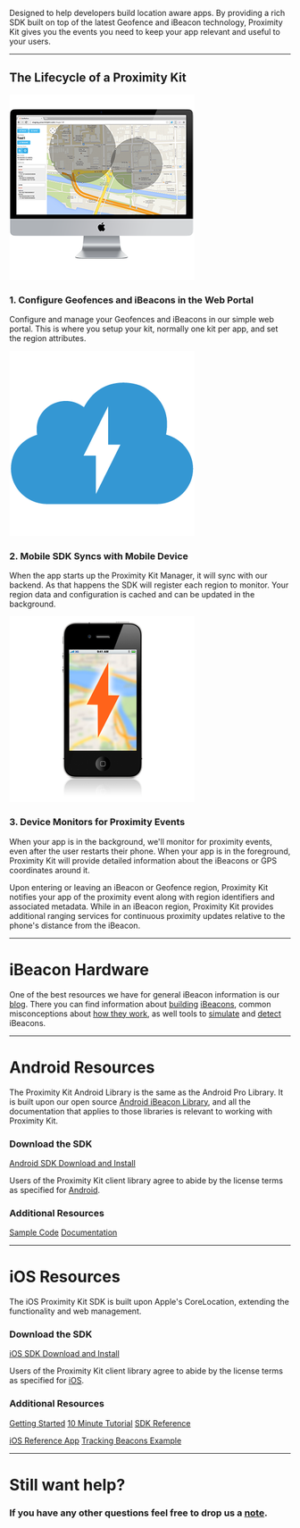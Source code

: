 <p>Designed to help developers build location aware apps. By providing a rich SDK built on top of the latest Geofence and iBeacon technology, Proximity Kit gives you the events you need to keep your app relevant and useful to your users.</p>

<hr>

<h2>The Lifecycle of a Proximity Kit</h2>

<div class="tiles clearfix">
<div class="tile">
<img class="tile-image" src="pk-configure.png">

### 1. Configure Geofences and iBeacons in the Web Portal
Configure and manage your Geofences and iBeacons in our simple web portal. This is where you setup your kit, normally one kit per app, and set the region attributes.

</div>
<div class="tile">
<img class="tile-image" src="pk-cloud.png">
<h3> 2. Mobile SDK Syncs with Mobile Device </h3>
<p> When the app starts up the Proximity Kit Manager, it will sync with our backend. As that happens the SDK will register each region to monitor. Your region data and configuration is cached and can be updated in the background.</p>
</div>
<div class="tile">
<img class="tile-image" src="pk-monitor.png">
<h3> 3. Device Monitors for Proximity Events </h3>
<p> When your app is in the background, we'll monitor for proximity events, even after the user restarts their phone. When your app is in the foreground, Proximity Kit will provide detailed information about the iBeacons or GPS coordinates around it.</p>
</div>
</div>

<p>Upon entering or leaving an iBeacon or Geofence region, Proximity Kit notifies your app of the proximity event along with region identifiers and associated metadata. While in an iBeacon region, Proximity Kit provides additional ranging services for continuous proximity updates relative to the phone's distance from the iBeacon.</p>

<hr>

<h1>iBeacon Hardware</h1>

<p>One of the best resources we have for general iBeacon information is our <a href="/blog">blog</a>. There you can find information about <a href="http://developer.radiusnetworks.com/2013/11/04/how-to-make-an-ibeacon-with-the-ti-cc2540.html">building</a> <a href="http://developer.radiusnetworks.com/2013/10/09/how-to-make-an-ibeacon-out-of-a-raspberry-pi.html">iBeacons</a>, common misconceptions about <a href="http://developer.radiusnetworks.com/2014/01/10/ibeacon-misconceptions.html">how they work</a>, as well tools to <a href="http://www.radiusnetworks.com/macbeacon-app.html">simulate</a> and <a href="http://www.radiusnetworks.com/scanbeacon-app.html">detect</a> iBeacons.</p>

<hr>

<h1>Android Resources</h1>

<p>The Proximity Kit Android Library is the same as the Android Pro Library. It is built upon our open source <a href="/ibeacon/android/">Android iBeacon Library</a>, and all the documentation that applies to those libraries is relevant to working with Proximity Kit.</p>

<h3>Download the SDK</h3>

<p><a class="btn" href="http://proximitykit.com/android-download">Android SDK Download and Install</a></p>

<p>Users of the Proximity Kit client library agree to abide by the license terms as
specified for <a href="proximity-kit-android-license.txt">Android</a>.</p>

<h3>Additional Resources</h3>

<p><a class="btn" href="/ibeacon/android/samples.html">Sample Code</a>
<a class="btn" href="/ibeacon/android/pro/documentation.html">Documentation</a></p>

<hr>

<h1>iOS Resources</h1>

<p>The iOS Proximity Kit SDK is built upon Apple's CoreLocation, extending the functionality and web management.</p>

<h3>Download the SDK</h3>

<p><a class="btn" href="http://proximitykit.com/download">iOS SDK Download and Install</a></p>

<p>Users of the Proximity Kit client library agree to abide by the license terms as
specified for <a href="proximity-kit-ios-license.txt">iOS</a>.</p>

<h3>Additional Resources</h3>

<p><a class="btn" href="gettingstarted">Getting Started</a>
<a class="btn" href="webbeacon">10 Minute Tutorial</a>
<a class="btn" href="ios/docs">SDK Reference</a></p>

<p><a class="btn" href="https://github.com/RadiusNetworks/proximity-kit-ios-example">iOS Reference App</a>
<a class="btn" href="ios/tracking_beacons.html">Tracking Beacons Example</a></p>

<hr>

<h1>Still want help?</h1>

<h3>If you have any other questions feel free to drop us a <a href="mailto:support@radiusnetworks.com">note</a>.</h3>

